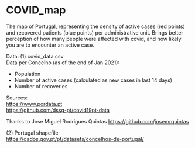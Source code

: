 # COVID_map
The map of Portugal, representing the density of active cases (red points) and recovered patients (blue points) per administrative unit.  Brings better perception of how many people were affected with covid, and how likely you are to encounter an active case.

Data:
(1) covid_data.csv  
Data per Concelho (as of the end of Jan 2021): 
- Population
- Number of active cases (calculated as new cases in last 14 days)
- Number of recoveries

Sources:  
https://www.pordata.pt  
https://github.com/dssg-pt/covid19pt-data

Thanks to Jose Miguel Rodrigues Quintas
https://github.com/josemrquintas

(2) Portugal shapefile  
https://dados.gov.pt/pt/datasets/concelhos-de-portugal/

